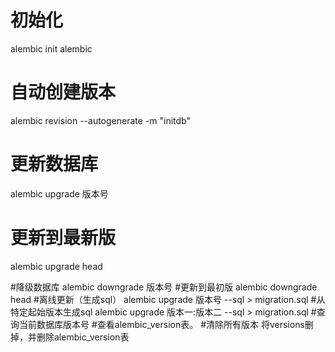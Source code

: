 # 初始化
alembic init alembic
# 自动创建版本
alembic revision --autogenerate -m "initdb"
# 更新数据库
alembic upgrade 版本号

# 更新到最新版
alembic upgrade head

#降级数据库
alembic downgrade 版本号
#更新到最初版
alembic downgrade head
#离线更新（生成sql）
alembic upgrade 版本号 --sql > migration.sql
#从特定起始版本生成sql
alembic upgrade 版本一:版本二 --sql > migration.sql
#查询当前数据库版本号
#查看alembic_version表。
#清除所有版本
将versions删掉，并删除alembic_version表